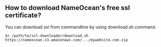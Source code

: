 ## How to download NameOcean's free ssl certificate?

You can download ssl from commandline by using download.sh command.

`$> /path/to/ssl-downloader/download.sh https://nameocean.s3.amazonaws.com/.../mywebsite.com.zip`
